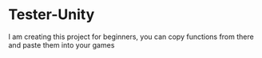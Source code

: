 # Tester-Unity
I am creating this project for beginners, you can copy functions from there and paste them into your games
